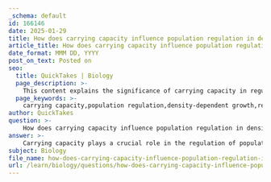 ```yaml
---
_schema: default
id: 166146
date: 2025-01-29
title: How does carrying capacity influence population regulation in density-dependent growth?
article_title: How does carrying capacity influence population regulation in density-dependent growth?
date_format: MMM DD, YYYY
post_on_text: Posted on
seo:
  title: QuickTakes | Biology
  page_description: >-
    This content explains the significance of carrying capacity in regulating populations through density-dependent growth. It discusses resource limitations, competition, predation, disease, and the S-shaped growth curve in maintaining population stability.
  page_keywords: >-
    carrying capacity,population regulation,density-dependent growth,resource limitation,competition,predation,disease,S-shaped growth curve,self-regulating mechanism,logistic growth model
author: QuickTakes
question: >-
    How does carrying capacity influence population regulation in density-dependent growth?
answer: >-
    Carrying capacity plays a crucial role in the regulation of populations experiencing density-dependent growth. It refers to the maximum number of individuals of a particular species that an ecosystem can sustainably support without degrading its resources. As population density increases, the effects of density-dependent factors become more pronounced, leading to a self-regulating mechanism that stabilizes population sizes.\n\n### Key Influences of Carrying Capacity on Population Regulation:\n\n1. **Resource Limitation**: As a population approaches its carrying capacity (denoted as $ K $), the availability of essential resources such as food, water, and shelter becomes limited. This scarcity leads to increased competition among individuals, which can reduce the growth rate of the population. \n\n2. **Increased Competition**: With higher population densities, individuals compete more intensely for limited resources. This competition can result in lower reproductive rates and higher mortality rates, further contributing to the stabilization of the population size.\n\n3. **Predation and Disease**: As populations grow and become denser, the likelihood of predation and the spread of diseases also increase. Predators may find it easier to locate prey, and diseases can spread more rapidly in crowded conditions, both of which can lead to a decline in population numbers.\n\n4. **S-shaped Growth Curve**: The relationship between population size and growth rate is often represented by a logistic growth model, which produces an S-shaped (sigmoid) curve. Initially, the population grows rapidly when resources are abundant. However, as it approaches the carrying capacity, the growth rate slows down and eventually levels off, indicating that the population is stabilizing around the carrying capacity.\n\n5. **Self-Regulating Mechanism**: The interplay of density-dependent factors creates a feedback loop that helps maintain population sizes within sustainable limits. When the population exceeds the carrying capacity, negative effects such as increased mortality and decreased reproduction kick in, reducing the population size back toward $ K $.\n\nIn summary, carrying capacity is a fundamental concept in understanding how populations are regulated through density-dependent growth. It highlights the balance between resource availability and population size, illustrating how ecological factors work together to maintain population stability within ecosystems.
subject: Biology
file_name: how-does-carrying-capacity-influence-population-regulation-in-densitydependent-growth.md
url: /learn/biology/questions/how-does-carrying-capacity-influence-population-regulation-in-densitydependent-growth
---
```


&nbsp;